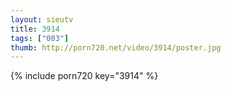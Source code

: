 ```yaml
--- 
layout: sieutv
title: 3914
tags: ["003"]
thumb: http://porn720.net/video/3914/poster.jpg
---
```

{% include porn720 key="3914" %} 

